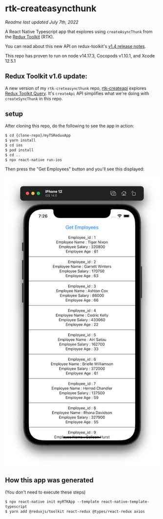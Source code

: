 # rtk-createasyncthunk

*Readme last updated July 7th, 2022*

A React Native Typescript app that explores using `createAsyncThunk` from the [Redux Toolkit](https://redux-toolkit.js.org) (RTK).

You can read about this new API on redux-toolkit's [v1.4 release notes](https://github.com/reduxjs/redux-toolkit/releases/tag/v1.4.0).

This repo has proven to run on node v14.17.3, Cocopods v1.10.1, and Xcode 12.5.1

## Redux Toolkit v1.6 update:

A new version of my `rtk-creteasyncthunk` repo, [rtk-createapi](https://github.com/jkoutavas/rtk-createapi) explores [Redux Toolkit Query](https://redux-toolkit.js.org/rtk-query/overview). It's `createApi` API simplifies what we're doing with `createSyncThunk` in this repo.

## setup

After cloning this repo, do the following to see the app in action:

```
$ cd {clone-repo}/myTSReduxApp
$ yarn install
$ cd ios
$ pod install
$ cd ..
$ npx react-native run-ios

```

Then press the "Get Employees" button and you'll see this displayed:


![](ScreenShot.png)

## How this app was generated

(You don't need to execute these steps)

```
$ npx react-native init myRTKApp --template react-native-template-typescript
$ yarn add @reduxjs/toolkit react-redux @types/react-redux axios
```
